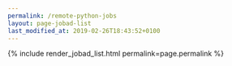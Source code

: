```yaml
---
permalink: /remote-python-jobs
layout: page-jobad-list
last_modified_at: 2019-02-26T18:43:52+0100
---
```

{% include render_jobad_list.html permalink=page.permalink %}
